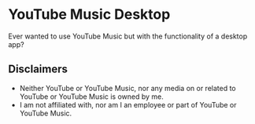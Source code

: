 # YouTube Music Desktop
Ever wanted to use YouTube Music but with the functionality of a desktop app?

## Disclaimers

- Neither YouTube or YouTube Music, nor any media on or related to YouTube or YouTube Music is owned by me.
- I am not affiliated with, nor am I an employee or part of YouTube or YouTube Music.

